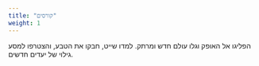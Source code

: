 ```yaml
---
title: "קורסים"
weight: 1
---
```

הפליגו אל האופק וגלו עולם חדש ומרתק. למדו שייט, חבקו את הטבע, והצטרפו למסע גילוי של יעדים חדשים.
